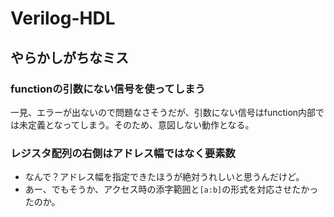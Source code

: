 # Verilog-HDL
## やらかしがちなミス
### functionの引数にない信号を使ってしまう
一見、エラーが出ないので問題なさそうだが、引数にない信号はfunction内部では未定義となってしまう。そのため、意図しない動作となる。

### レジスタ配列の右側はアドレス幅ではなく要素数
- なんで？アドレス幅を指定できたほうが絶対うれしいと思うんだけど。
- あー、でもそうか、アクセス時の添字範囲と`[a:b]`の形式を対応させたかったのか。

